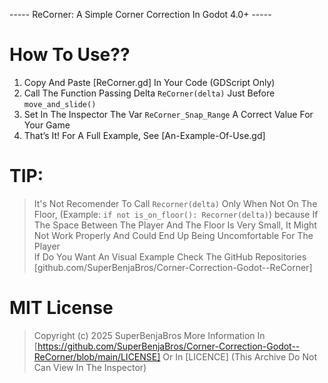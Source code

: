 ----- ReCorner: A Simple Corner Correction In Godot 4.0+ -----

# How To Use??
1. Copy And Paste [ReCorner.gd] In Your Code (GDScript Only)  
2. Call The Function Passing Delta `ReCorner(delta)` Just Before `move_and_slide()`  
3. Set In The Inspector The Var `ReCorner_Snap_Range` A Correct Value For Your Game
4. That’s It! For A Full Example, See [An-Example-Of-Use.gd]

# TIP:
> It's Not Recomender To Call `Recorner(delta)` Only When Not On The Floor, (Example: `if not is_on_floor(): Recorner(delta)`)
> because If The Space Between The Player And The Floor Is Very Small, It Might Not Work Properly And Could End Up Being Uncomfortable For The Player  
> If Do You Want An Visual Example Check The GitHub Repositories [github.com/SuperBenjaBros/Corner-Correction-Godot--ReCorner]

# MIT License
> Copyright (c) 2025 SuperBenjaBros
> More Information In [https://github.com/SuperBenjaBros/Corner-Correction-Godot--ReCorner/blob/main/LICENSE]
> Or In [LICENCE] (This Archive Do Not Can View In The Inspector)